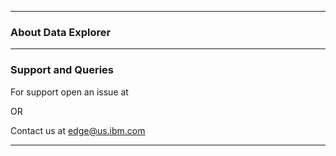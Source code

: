 ***
### About Data Explorer



***

### Support and Queries

For support open an issue at 
 
 OR

Contact us at <edge@us.ibm.com>
***
